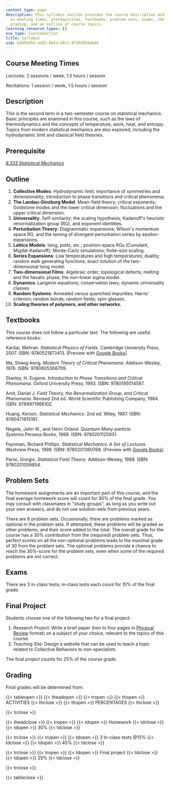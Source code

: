 ```yaml
---
content_type: page
description: This syllabus section provides the course description and information
  on meeting times, prerequisites, textbooks, problem sets, exams, the final project,
  grading, and an outline of course topics.
learning_resource_types: []
ocw_type: CourseSection
title: Syllabus
uid: bd49a55d-aa02-8e1a-b0c1-8735d928ab04
---
```


Course Meeting Times
--------------------

Lectures: 2 sessions / week, 1.5 hours / session

Recitations: 1 session / week, 1.5 hours / session

Description
-----------

This is the second term in a two-semester course on statistical mechanics. Basic principles are examined in this course, such as the laws of thermodynamics and the concepts of temperature, work, heat, and entropy. Topics from modern statistical mechanics are also explored, including the hydrodynamic limit and classical field theories.

Prerequisite
------------

[_8.333 Statistical Mechanics_](/courses/8-333-statistical-mechanics-i-statistical-mechanics-of-particles-fall-2013)

Outline
-------

1.  **Collective Modes**: Hydrodynamic limit; importance of symmetries and dimensionality; introduction to phase transitions and critical phenomena.
2.  **The Landau-Ginzburg Model**: Mean-field theory; critical exponents; Goldstone modes and the lower critical dimension; fluctuations and the upper critical dimension.
3.  **Universality**: Self-similarity; the scaling hypothesis; Kadanoff's heuristic renormalization group (RG), and exponent identities.
4.  **Perturbation Theory**: Diagrammatic expansions; Wilson's momentum space RG, and the taming of divergent perturbation series by epsilon-expansions.
5.  **Lattice Models**: Ising, potts, etc.; position-space RGs (Cumulant, Migdal-Kadanoff); Monte-Carlo simulations; finite-size scaling.
6.  **Series Expansions**: Low temperatures and high temperatures; duality; random walk generating functions; exact solution of the two-dimensional Ising model.
7.  **Two-dimensional Films**: Algebraic order; topological defects; melting and the hexatic phase; the non-linear sigma model.
8.  **Dynamics**: Langevin equations; conservation laws; dynamic universality classes.
9.  **Random Systems**: Annealed versus quenched impurities; Harris' criterion; random bonds; random fields; spin-glasses.
10.  **Scaling theories of polymers, and other networks.**

**Textbooks**
-------------

This course does not follow a particular text. The following are useful reference books:

Kardar, Mehran. _Statistical Physics of Fields_. Cambridge University Press, 2007. ISBN: 9780521873413. \[Preview with [Google Books](http://books.google.com/books?id=nTxBhGX01P4C&pg=PAfrontcover)\]

Ma, Shang-keng. _Modern Theory of Critical Phenomena_. Addison-Wesley, 1976. ISBN: 9780805366709.

Stanley, H. Eugene. _Introduction to Phase Transitions and Critical Phenomena_. Oxford University Press, 1993. ISBN: 9780195014587.

Amit, Daniel J. _Field Theory, the Renormalization Group, and Critical Phenomena_. Revised 2nd ed. World Scientific Publishing Company, 1984. ISBN: 9789971966102.

Huang, Kerson. _Statistical Mechanics_. 2nd ed. Wiley, 1987. ISBN: 9780471815181.

Negele, John W., and Henri Orland. _Quantum Many-particle Systems_.Perseus Books, 1988. ISBN: 9780201125931.

Feynman, Richard Phillips. _Statistical Mechanics: A Set of Lectures_. Westview Press, 1998. ISBN: 9780201360769. \[Preview with [Google Books](http://books.google.com/books?id=A7RuDgAAQBAJ&pg=PAfrontcover)\]

Parisi, Giorgio. _Statistical Field Theory_. Addison-Wesley, 1988. ISBN: 9780201059854.

Problem Sets
------------

The homework assignments are an important part of this course, and the final average homework score will count for 30% of the final grade. You may consult with classmates in "study groups", as long as you write out your own answers, and do not use solution-sets from previous years.

There are 6 problem sets. Occasionally, there are problems marked as optional in the problem sets. If attempted, these problems will be graded as other problems, and their score added to the total. The overall grade for the course has a 30% contribution from the (required) problem sets. Thus, perfect scores on all the non-optional problems leads to the maximal grade of 30 from the problem sets. The optional problems provide a chance to reach the 30%-score for the problem sets, even when some of the required problems are not correct.

Exams
-----

There are 3 in-class tests; in-class tests each count for 15% of the final grade.

Final Project
-------------

Students choose one of the following two for a final project:

1.  Research Project: Write a brief paper (two to four pages in [Physical Review](http://journals.aps.org/prl/) format) on a subject of your choice, relevant to the topics of this course.
2.  Teaching Site: Design a website that can be used to teach a topic related to Collective Behaviors to non-specialists.

The final project counts for 25% of the course grade.

Grading
-------

Final grades will be determined from:

{{< tableopen >}}
{{< theadopen >}}
{{< tropen >}}
{{< thopen >}}
ACTIVITIES
{{< thclose >}}
{{< thopen >}}
PERCENTAGES
{{< thclose >}}

{{< trclose >}}

{{< theadclose >}}
{{< tropen >}}
{{< tdopen >}}
Homework
{{< tdclose >}}
{{< tdopen >}}
30%
{{< tdclose >}}

{{< trclose >}}
{{< tropen >}}
{{< tdopen >}}
3 In-class tests @15%
{{< tdclose >}}
{{< tdopen >}}
45%
{{< tdclose >}}

{{< trclose >}}
{{< tropen >}}
{{< tdopen >}}
Final project
{{< tdclose >}}
{{< tdopen >}}
25%
{{< tdclose >}}

{{< trclose >}}

{{< tableclose >}}